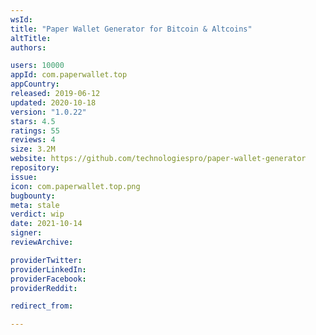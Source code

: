 ```yaml
---
wsId: 
title: "Paper Wallet Generator for Bitcoin & Altcoins"
altTitle: 
authors:

users: 10000
appId: com.paperwallet.top
appCountry: 
released: 2019-06-12
updated: 2020-10-18
version: "1.0.22"
stars: 4.5
ratings: 55
reviews: 4
size: 3.2M
website: https://github.com/technologiespro/paper-wallet-generator
repository: 
issue: 
icon: com.paperwallet.top.png
bugbounty: 
meta: stale
verdict: wip
date: 2021-10-14
signer: 
reviewArchive:

providerTwitter: 
providerLinkedIn: 
providerFacebook: 
providerReddit: 

redirect_from:

---
```


